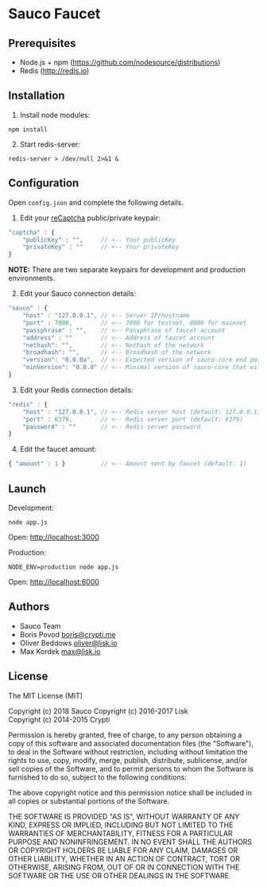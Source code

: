 # Sauco Faucet

## Prerequisites

- Node.js + npm (https://github.com/nodesource/distributions)
- Redis (http://redis.io)

## Installation

1. Install node modules:

  ```
  npm install
  ```

2. Start redis-server:

  ```
  redis-server > /dev/null 2>&1 &
  ```

## Configuration

Open `config.json` and complete the following details.

1. Edit your [reCaptcha](https://www.google.com/recaptcha/) public/private keypair:

  ```js
  "captcha" : {
      "publicKey" : "",     // <-- Your publicKey
      "privateKey" : ""     // <-- Your privateKey
  }
  ```

  **NOTE:** There are two separate keypairs for development and production environments.

2. Edit your Sauco connection details:

  ```js
  "sauco" : {
      "host" : "127.0.0.1", // <-- Server IP/hostname
      "port" : 7000,        // <-- 7000 for testnet, 8000 for mainnet
      "passphrase" : "",    // <-- Passphrase of faucet account
      "address" : ""        // <-- Address of faucet account
      "nethash": "",        // <-- Nethash of the network
      "broadhash": "",      // <-- Broadhash of the network
      "version": "0.0.0a",  // <-- Expected version of sauco-core end point
      "minVersion": "0.0.0" // <-- Minimal version of sauco-core that will be accepted
  }
  ```

3. Edit your Redis connection details:

  ```js
  "redis" : {
      "host" : "127.0.0.1", // <-- Redis server host (default: 127.0.0.1)
      "port" : 6379,        // <-- Redis server port (default: 6379)
      "password" : ""       // <-- Redis server password
  }
  ```

4. Edit the faucet amount:

  ```js
  { "amount" : 1 }          // <-- Amount sent by faucet (default: 1)
  ```

## Launch

Development:

```
node app.js
```

Open: [http://localhost:3000](http://localhost:3000)

Production:

```
NODE_ENV=production node app.js
```

Open: [http://localhost:6000](http://localhost:6000)

## Authors

- Sauco Team
- Boris Povod <boris@crypti.me>
- Oliver Beddows <oliver@lisk.io>
- Max Kordek <max@lisk.io>

## License

The MIT License (MIT)

Copyright (c) 2018 Sauco
Copyright (c) 2016-2017 Lisk  
Copyright (c) 2014-2015 Crypti

Permission is hereby granted, free of charge, to any person obtaining a copy of this software and associated documentation files (the "Software"), to deal in the Software without restriction, including without limitation the rights to use, copy, modify, merge, publish, distribute, sublicense, and/or sell copies of the Software, and to permit persons to whom the Software is furnished to do so, subject to the following conditions:

The above copyright notice and this permission notice shall be included in all copies or substantial portions of the Software.

THE SOFTWARE IS PROVIDED "AS IS", WITHOUT WARRANTY OF ANY KIND, EXPRESS OR IMPLIED, INCLUDING BUT NOT LIMITED TO THE WARRANTIES OF MERCHANTABILITY, FITNESS FOR A PARTICULAR PURPOSE AND NONINFRINGEMENT. IN NO EVENT SHALL THE AUTHORS OR COPYRIGHT HOLDERS BE LIABLE FOR ANY CLAIM, DAMAGES OR OTHER LIABILITY, WHETHER IN AN ACTION OF CONTRACT, TORT OR OTHERWISE, ARISING FROM, OUT OF OR IN CONNECTION WITH THE SOFTWARE OR THE USE OR OTHER DEALINGS IN THE SOFTWARE.
